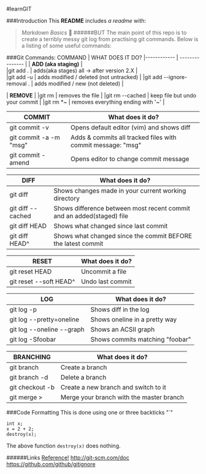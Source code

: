 #learnGIT

###Introduction
This **README** includes _a readme_ with:
> *Markdown Basics* :panda_face: 
######BUT
The main point of this repo is to create a terribly messy git log from practising git commands. 
Below is a listing of some useful commands:


###Git Commands: 
 COMMAND                    | WHAT DOES IT DO?
|------------               | ---------------							   |
| **ADD (aka staging)**     |  
|git add .                  |  adds(aka stages) all -> after version 2.X			   |	
|git add -u                 |  adds modified / deleted (not untracked) 				   |
|git add --ignore-removal . |  adds modified / new (not deleted)	 			   |	
												   
| **REMOVE**                | 
|git rm <file>              | removes the file  					           |
|git rm --cached            | keep file but undo your commit 					   |
|git rm \*~  	            | removes everything ending with '~' 				   |
	
| COMMIT  		    | What does it do?							   |
|-------------              | ----------------						           |		
|git commit -v              | Opens default editor (vim) and shows diff			  	   |
|git commit -a -m "msg"     | Adds & commits  all tracked files with commit message: "msg"	   |
|git commit -amend          | Opens editor to change commit message				   |
		
| DIFF			    | What does it do?							   |	
|-------------              | ----------------							   |			
|git diff 		    | Shows changes made in your current working directory	           |
|git diff --cached     	    | Shows difference between most recent commit and an added(staged) file|
|git diff HEAD              | Shows what changed since last commit			           |
|git diff HEAD^             | Shows what changed since the commit BEFORE the latest commit         |

| RESET			    | What does it do?							   |	
|-------------              | ----------------							   |
|git reset HEAD <file>      | Uncommit a file							   |
|git reset --soft HEAD^     | Undo last commit							   |

| LOG                       | What does it do? 							   |
|-------------              | -----------------							   |
|git log -p                 | Shows diff in the log						   |
|git log --pretty=oneline   | Shows oneline in a pretty way					   |
|git log --oneline --graph  | Shows an ACSII graph 						   |
|git log -Sfoobar           | Shows commits matching "foobar" 					   |

| BRANCHING 		    | What does it do?							   |
|-------------              | ----------------							   |
|git branch <name>          | Create a branch 							   |
|git branch -d <name>       | Delete a branch							   |
|git checkout -b <name>     | Create a new branch and switch to it				   |
|git merge <name>>          | Merge your branch with the master branch				   |


###Code Formatting 
This is done using one or three backticks "`"
```
int x;
x = 2 + 2;
destroy(x);
```
The above function `destroy(x)` does nothing. 




######Links
[Reference!](http://git-scm.com/doc)
http://git-scm.com/doc
https://github.com/github/gitignore
